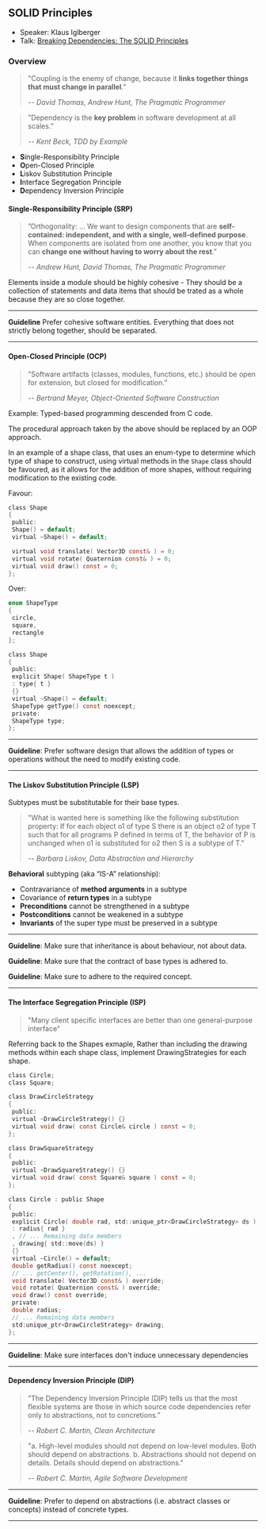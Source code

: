 ## SOLID Principles

* Speaker: Klaus Iglberger
* Talk: [Breaking Dependencies: The SOLID Principles](https://youtu.be/Ntraj80qN2k)

### Overview

> "Coupling is the enemy of change, because it **links together things that
> must change in parallel**.”
>
> _-- David Thomas, Andrew Hunt, The Pragmatic Programmer_

> ”Dependency is the **key problem** in software development at all scales.”
>
> _-- Kent Beck, TDD by Example_

* **S**ingle-Responsibility Principle
* **O**pen-Closed Principle
* **L**iskov Substitution Principle
* **I**nterface Segregation Principle
* **D**ependency Inversion Principle

#### Single-Responsibility Principle (SRP)

> ”Orthogonality: … We want to design components that are **self-contained: independent, and with a single, well-defined purpose**.
> When components are isolated from one another, you know
> that you can **change one without having to worry about the rest**.”
>
> -- _Andrew Hunt, David Thomas, The Pragmatic Programmer_

Elements inside a module should be highly cohesive - They should be a collection
of statements and data items that should be trated as a whole because they are so
close together.

---
**Guideline** Prefer cohesive software entities. Everything that does not strictly
belong together, should be separated.

---

#### Open-Closed Principle (OCP)

> ”Software artifacts (classes, modules, functions, etc.) should be open
> for extension, but closed for modification.”
>
> -- _Bertrand Meyer, Object-Oriented Software Construction_

Example: Typed-based programming descended from C code.

The procedural approach taken by the above should be replaced by an OOP approach.

In an example of a shape class, that uses an enum-type to determine which type of
shape to construct, using virtual methods in the `Shape` class should be favoured,
as it allows for the addition of more shapes, without requiring modification to the
existing code.

Favour:
``` c ++
class Shape
{
 public:
 Shape() = default;
 virtual ~Shape() = default;

 virtual void translate( Vector3D const& ) = 0;
 virtual void rotate( Quaternion const& ) = 0;
 virtual void draw() const = 0;
};
```

Over:
``` c ++
enum ShapeType
{
 circle,
 square,
 rectangle
};

class Shape
{
 public:
 explicit Shape( ShapeType t )
 : type{ t }
 {}
 virtual ~Shape() = default;
 ShapeType getType() const noexcept;
 private:
 ShapeType type;
};
```

---
**Guideline**: Prefer software design that allows the addition of types or
operations without the need to modify existing code.
___

#### The Liskov Substitution Principle (LSP)

Subtypes must be substitutable for their base types.

> "What is wanted here is something like the following substitution
> property: If for each object o1 of type S there is an object o2 of type T
> such that for all programs P defined in terms of T, the behavior of P is
> unchanged when o1 is substituted for o2 then S is a subtype of T."
>
> -- _Barbara Liskov, Data Abstraction and Hierarchy_


**Behavioral** subtyping (aka “IS-A” relationship):

* Contravariance of **method arguments** in a subtype
* Covariance of **return types** in a subtype
* **Preconditions** cannot be strengthened in a subtype
* **Postconditions** cannot be weakened in a subtype
* **Invariants** of the super type must be preserved in a subtype

---
**Guideline**: Make sure that inheritance is about behaviour, not about data.

**Guideline**: Make sure that the contract of base types is adhered to.

**Guideline**: Make sure to adhere to the required concept.
___

#### The Interface Segregation Principle (ISP)

> "Many client specific interfaces are better than one general-purpose interface"


Referring back to the Shapes exmaple, Rather than including the drawing methods
within each shape class, implement DrawingStrategies for each shape.

``` c ++
class Circle;
class Square;

class DrawCircleStrategy
{
 public:
 virtual ~DrawCircleStrategy() {}
 virtual void draw( const Circle& circle ) const = 0;
};

class DrawSquareStrategy
{
 public:
 virtual ~DrawSquareStrategy() {}
 virtual void draw( const Square& square ) const = 0;
};
```

``` c ++
class Circle : public Shape
{
 public:
 explicit Circle( double rad, std::unique_ptr<DrawCircleStrategy> ds )
 : radius{ rad }
 , // ... Remaining data members
 , drawing{ std::move(ds) }
 {}
 virtual ~Circle() = default;
 double getRadius() const noexcept;
 // ... getCenter(), getRotation(), ...
 void translate( Vector3D const& ) override;
 void rotate( Quaternion const& ) override;
 void draw() const override;
 private:
 double radius;
 // ... Remaining data members
 std:unique_ptr<DrawCircleStrategy> drawing;
};
```

---
**Guideline**: Make sure interfaces don't induce unnecessary dependencies

---

#### Dependency Inversion Principle (DIP)

> ”The Dependency Inversion Principle (DIP) tells us that the most flexible
> systems are those in which source code dependencies refer only to
> abstractions, not to concretions.”
>
> -- _Robert C. Martin, Clean Architecture_

> "a. High-level modules should not depend on low-level modules. Both
> should depend on abstractions.
> b. Abstractions should not depend on details. Details should depend on
> abstractions."
>
> -- _Robert C. Martin, Agile Software Development_

___
**Guideline**: Prefer to depend on abstractions (i.e. abstract classes or
concepts) instead of concrete types.

___
